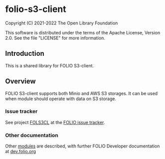 # folio-s3-client

Copyright (C) 2021-2022 The Open Library Foundation

This software is distributed under the terms of the Apache License, Version 2.0. See the file "LICENSE" for more information.

## Introduction

This is a shared library for FOLIO S3-client.

## Overview

FOLIO S3-client supports both Minio and AWS S3 storages. It can be used when module should operate with data on S3 storage.

### Issue tracker

See project [FOLS3CL](https://issues.folio.org/browse/FOLS3CL)
at the [FOLIO issue tracker](https://dev.folio.org/guidelines/issue-tracker).

### Other documentation

Other [modules](https://dev.folio.org/source-code/#server-side) are described,
with further FOLIO Developer documentation at [dev.folio.org](https://dev.folio.org/)
